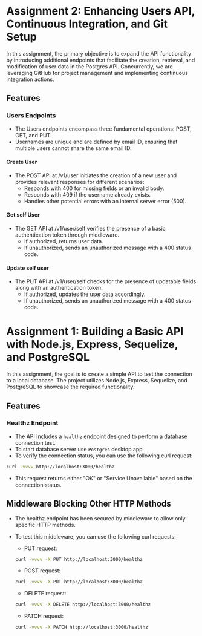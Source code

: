 # Assignment 2: Enhancing Users API, Continuous Integration, and Git Setup

In this assignment, the primary objective is to expand the API functionality by introducing additional endpoints that facilitate the creation, retrieval, and modification of user data in the Postgres API. Concurrently, we are leveraging GitHub for project management and implementing continuous integration actions.

## Features

### Users Endpoints

- The Users endpoints encompass three fundamental operations: POST, GET, and PUT.
- Usernames are unique and are defined by email ID, ensuring that multiple users cannot share the same email ID.

#### Create User

- The POST API at /v1/user initiates the creation of a new user and provides relevant responses for different scenarios:
  - Responds with 400 for missing fields or an invalid body.
  - Responds with 409 if the username already exists.
  - Handles other potential errors with an internal server error (500).

#### Get self User

- The GET API at /v1/user/self verifies the presence of a basic authentication token through middleware.
  - If authorized, returns user data.
  - If unauthorized, sends an unauthorized message with a 400 status code.

#### Update self user

- The PUT API at /v1/user/self checks for the presence of updatable fields along with an authentication token.
  - If authorized, updates the user data accordingly.
  - If unauthorized, sends an unauthorized message with a 400 status code.

# Assignment 1: Building a Basic API with Node.js, Express, Sequelize, and PostgreSQL

In this assignment, the goal is to create a simple API to test the connection to a local database. The project utilizes Node.js, Express, Sequelize, and PostgreSQL to showcase the required functionality.

## Features

### Healthz Endpoint

- The API includes a `healthz` endpoint designed to perform a database connection test.
- To start database server use `Postgres` desktop app
- To verify the connection status, you can use the following curl request:

```bash
curl -vvvv http://localhost:3000/healthz
```

- This request returns either "OK" or "Service Unavailable" based on the connection status.

## Middleware Blocking Other HTTP Methods

- The healthz endpoint has been secured by middleware to allow only specific HTTP methods.
- To test this middleware, you can use the following curl requests:

  - PUT request:

  ```bash
  curl -vvvv -X PUT http://localhost:3000/healthz
  ```

  - POST request:

  ```bash
  curl -vvvv -X PUT http://localhost:3000/healthz
  ```

  - DELETE request:

  ```bash
  curl -vvvv -X DELETE http://localhost:3000/healthz
  ```

  - PATCH request:

  ```bash
  curl -vvvv -X PATCH http://localhost:3000/healthz
  ```
